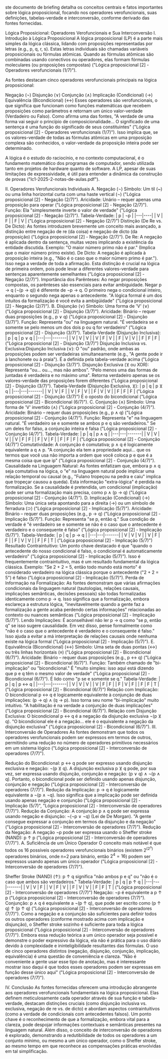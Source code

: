ste documento de briefing detalha os conceitos centrais e fatos importantes sobre lógica proposicional, focando nos operadores verofuncionais, suas definições, tabelas-verdade e interconversão, conforme derivado das fontes fornecidas.

Lógica Proposicional: Operadores Verofuncionais e Sua Interconversão
I. Introdução à Lógica Proposicional
A lógica proposicional (LP) é a parte mais simples da lógica clássica, lidando com proposições representadas por letras (e.g., p, q, r, s). Estas letras individuais são chamadas variáveis proposicionais ou fórmulas atômicas. Quando as fórmulas atômicas são combinadas usando conectivos ou operadores, elas formam fórmulas moleculares (ou proposições compostas) ("Lógica proposicional [2] - Operadores verofuncionais (1/7)").

As fontes destacam cinco operadores verofuncionais principais na lógica proposicional:

Negação (¬)
Disjunção (∨)
Conjunção (∧)
Implicação (Condicional) (→)
Equivalência (Bicondicional) (↔)
Esses operadores são verofuncionais, o que significa que funcionam como funções matemáticas que recebem proposições como parâmetros e retornam um único valor-verdade (Verdadeiro ou Falso). Como afirma uma das fontes, "A verdade de uma forma vai seguir o princípio de composicionalidade... O significado de uma sentença é uma função do significado de seus constituintes" ("Lógica proposicional [2] - Operadores verofuncionais (1/7)"). Isso implica que, se os valores-verdade de todas as fórmulas atômicas em uma proposição complexa são conhecidos, o valor-verdade da proposição inteira pode ser determinado.

A lógica é o estudo do raciocínio, e no contexto computacional, é o fundamento matemático dos programas de computador, sendo utilizada tanto em projetos de hardware quanto de software. A LP, apesar de suas limitações de expressividade, é útil para entender a dinâmica da construção de provas ("lc1-2025-2-notas-de-aulas.pdf").

II. Operadores Verofuncionais Individuais
A. Negação (¬)
Símbolo: Um til (~) ou uma linha horizontal curta com uma haste vertical (¬) ("Lógica proposicional [2] - Negação (2/7)").
Aricidade: Unário – requer apenas uma proposição para operar ("Lógica proposicional [2] - Negação (2/7)").
Função: Ela "simplesmente inverte o valor de verdade" ("Lógica proposicional [2] - Negação (2/7)").
Tabela-Verdade: | p | ¬p | |---|----| | V | F | | F | V | ("Lógica proposicional [2] - Negação (2/7)")
Distinção (De Re vs. De Dicto): As fontes introduzem brevemente um conceito mais avançado, a distinção entre negação de re (da coisa) e negação de dicto (da proposição) ("Lógica proposicional [2] - Negação (2/7)").
De Re: A negação é aplicada dentro da sentença, muitas vezes implicando a existência da entidade discutida. Exemplo: "O maior número primo não é par." (Implica que o maior número primo existe).
De Dicto: A negação é aplicada à proposição inteira (e.g., "Não é o caso que o maior número primo é par."). Isso nega a verdade de toda a afirmação.
Esta distinção é crucial na lógica de primeira ordem, pois pode levar a diferentes valores-verdade para sentenças aparentemente semelhantes ("Lógica proposicional [2] - Negação (2/7)").
Importância dos Parênteses: Ao negar proposições compostas, os parênteses são essenciais para evitar ambiguidade. Negar p → q (¬(p → q)) é diferente de ¬p → q. O primeiro nega o condicional inteiro, enquanto o segundo nega apenas o antecedente. "A lógica formal é um dos intuitos da formalização é você evita a ambigüidade" ("Lógica proposicional [2] - Negação (2/7)").
B. Disjunção (∨)
Símbolo: Uma forma de 'V' (∨) ("Lógica proposicional [2] - Disjunção (3/7)").
Aricidade: Binário – requer duas proposições (e.g., p ∨ q) ("Lógica proposicional [2] - Disjunção (3/7)").
Função: Representa "ou" na linguagem natural. "É verdadeira se e somente se pelo menos um dos dois p ou q for verdadeiro" ("Lógica proposicional [2] - Disjunção (3/7)").
Tabela-Verdade (Disjunção Inclusiva): | p | q | p ∨ q | |---|---|-------| | V | V | V | | V | F | V | | F | V | V | | F | F | F | ("Lógica proposicional [2] - Disjunção (3/7)")
Disjunção Inclusiva vs. Exclusiva:Disjunção Inclusiva (∨): O "ou" padrão, onde ambas as proposições podem ser verdadeiras simultaneamente (e.g., "A gente pode ir à lanchonete ou à praia"). É a definida pela tabela-verdade acima ("Lógica proposicional [2] - Disjunção (3/7)").
Disjunção Exclusiva (⊻ ou XOR): Representa "ou... ou..., mas não ambos". "Pelo menos uma das formas de juntadas é verdadeira e no máximo uma". Retorna verdadeiro apenas se os valores-verdade das proposições forem diferentes ("Lógica proposicional [2] - Disjunção (3/7)").
Tabela-Verdade (Disjunção Exclusiva, ⊻): | p | q | p ⊻ q | |---|---|-------| | V | V | F | | V | F | V | | F | V | V | | F | F | F | ("Lógica proposicional [2] - Disjunção (3/7)")
É o oposto do bicondicional ("Lógica proposicional [2] - Bicondicional (6/7)").
C. Conjunção (∧)
Símbolo: Uma forma de 'V' invertido (∧) ("Lógica proposicional [2] - Conjunção (4/7)").
Aricidade: Binário – requer duas proposições (e.g., p ∧ q) ("Lógica proposicional [2] - Conjunção (4/7)").
Função: Representa "e" na linguagem natural. "É verdadeiro se e somente se ambos p e q são verdadeiros." Se um deles for falso, a conjunção inteira é falsa ("Lógica proposicional [2] - Conjunção (4/7)").
Tabela-Verdade: | p | q | p ∧ q | |---|---|-------| | V | V | V | | V | F | F | | F | V | F | | F | F | F | ("Lógica proposicional [2] - Conjunção (4/7)")
Comutatividade: A conjunção é comutativa; p ∧ q é logicamente equivalente a q ∧ p. "A conjunção ela tem a propriedade aqui... que os termos que você usa não importa a ordem que você coloca p e que é a mesma coisa que que ip" ("Lógica proposicional [2] - Conjunção (4/7)").
Causalidade na Linguagem Natural: As fontes enfatizam que, embora p ∧ q seja comutativa na lógica, o "e" na linguagem natural pode implicar uma relação temporal ou causal (e.g., "Fulano tropeçou na pedra e caiu" implica que tropeçar causou a queda). Esta informação "extra-lógica" é perdida na formalização. Se a causalidade é pretendida, um condicional (implicação) pode ser uma formalização mais precisa, como p ∧ (p → q) ("Lógica proposicional [2] - Conjunção (4/7)").
D. Implicação (Condicional) (→)
Símbolo: Uma única seta apontando para a direita (→) ou um símbolo de ferradura (⊃) ("Lógica proposicional [2] - Implicação (5/7)").
Aricidade: Binário – requer duas proposições (e.g., p → q) ("Lógica proposicional [2] - Implicação (5/7)").
Função: Representa "se p, então q." Sua condição de verdade é "é verdadeiro se e somente se não é o caso que o antecedente é verdadeiro e o consequente é falso" ("Lógica proposicional [2] - Implicação (5/7)").
Tabela-Verdade: | p | q | p → q | |---|---|-------| | V | V | V | | V | F | F | | F | V | V | | F | F | T | ("Lógica proposicional [2] - Implicação (5/7)")
Resultado Contraintuitivo: Um ponto chave destacado é que "quando o antecedente do nosso condicional é falso, o condicional é automaticamente verdadeiro" ("Lógica proposicional [2] - Implicação (5/7)"). Isso é frequentemente contraintuitivo, mas é um resultado fundamental da lógica clássica. Exemplo: "Se 2 + 2 = 5, então todo mundo está morto" é considerado verdadeiro na lógica clássica porque o antecedente ("2 + 2 = 5") é falso ("Lógica proposicional [2] - Implicação (5/7)").
Perda de Informação na Formalização: As fontes demonstram que várias afirmações condicionais da linguagem natural (tautologias, relações causais, implicações semânticas, decisões pessoais) são todas formalizadas identicamente como p → q. Isso significa que a formalização, embora esclareça a estrutura lógica, "inevitavelmente quando a gente faz a formalização a gente acaba perdendo certas informações" relacionadas ao contexto ou nuances semânticas ("Lógica proposicional [2] - Implicação (5/7)").
Lendo Implicações: É aconselhável não ler p → q como "se p, então q" se isso sugere causalidade. Em vez disso, pense formalmente como "não é o caso que o antecedente é verdadeiro e o consequente é falso." Isso ajuda a evitar a má interpretação de relações causais onde nenhuma existe na lógica formal ("Lógica proposicional [2] - Implicação (5/7)").
E. Equivalência (Bicondicional) (↔)
Símbolo: Uma seta de duas pontas (↔) ou três linhas horizontais (≡) ("Lógica proposicional [2] - Bicondicional (6/7)").
Aricidade: Binário – requer duas proposições (e.g., p ↔ q) ("Lógica proposicional [2] - Bicondicional (6/7)").
Função: Também chamado de "bi-implicação" ou "bicondicional." É "muito simples: isso aqui está dizendo que p e q têm o mesmo valor de verdade" ("Lógica proposicional [2] - Bicondicional (6/7)"). É lido como "p se e somente se q."
Tabela-Verdade: | p | q | p ↔ q | |---|---|-------| | V | V | V | | V | F | F | | F | V | F | | F | F | T | ("Lógica proposicional [2] - Bicondicional (6/7)")
Relação com Implicação: O bicondicional p ↔ q é logicamente equivalente à conjunção de duas implicações: (p → q) ∧ (q → p). Isso torna seu nome "bi-implicação" muito intuitivo. "A habilitação é na verdade a conjunção de duas implicações" ("Lógica proposicional [2] - Bicondicional (6/7)").
Relação com Disjunção Exclusiva: O bicondicional p ↔ q é a negação da disjunção exclusiva ¬(p ⊻ q). "O bicondicional ele é a negação... ele é o equivalente a negação da disjunção exclusiva" ("Lógica proposicional [2] - Bicondicional (6/7)").
III. Interconversão de Operadores
As fontes demonstram que todos os operadores verofuncionais podem ser expressos em termos de outros, permitindo uma redução no número de operadores primitivos necessários em um sistema lógico ("Lógica proposicional [2] - Interconversão de operadores (7/7)").

Redução do Bicondicional: p ↔ q pode ser expresso usando disjunção exclusiva e negação: ¬(p ⊻ q).
A disjunção exclusiva p ⊻ q pode, por sua vez, ser expressa usando disjunção, conjunção e negação: (p ∨ q) ∧ ¬(p ∧ q).
Portanto, o bicondicional pode ser definido usando apenas disjunção, conjunção e negação ("Lógica proposicional [2] - Interconversão de operadores (7/7)").
Redução da Implicação: p → q é logicamente equivalente a ¬(p ∧ ¬q). Isso significa que a implicação pode ser definida usando apenas negação e conjunção ("Lógica proposicional [2] - Implicação (5/7)", "Lógica proposicional [2] - Interconversão de operadores (7/7)").
Redução da Conjunção: A conjunção p ∧ q pode ser expressa usando negação e disjunção: ¬(¬p ∨ ¬q) (Lei de De Morgan). "A gente consegue expressar a conjunção em termos da disjunção e da negação" ("Lógica proposicional [2] - Interconversão de operadores (7/7)").
Redução da Negação: A negação ¬p pode ser expressa usando o Sheffer stroke (NAND): p ↑ p ("Lógica proposicional [2] - Interconversão de operadores (7/7)").
A. Suficiência de um Único Operador
O conceito mais notável é que todos os 16 possíveis operadores verofuncionais binários (existem $2^{(2^n)}$ operadores binários, onde n=2 para binário, então $2^4 = 16$) podem ser expressos usando apenas um único operador ("Lógica proposicional [2] - Interconversão de operadores (7/7)").

Sheffer Stroke (NAND) (↑): p ↑ q significa "não ambos p e q" ou "não é o caso que ambos são verdadeiros."
Tabela-Verdade: | p | q | p ↑ q | |---|---|-------| | V | V | F | | V | F | V | | F | V | V | | F | F | T | ("Lógica proposicional [2] - Interconversão de operadores (7/7)")
Negação: ¬p é equivalente a p ↑ p ("Lógica proposicional [2] - Interconversão de operadores (7/7)").
Conjunção: p ∧ q é equivalente a ¬(p ↑ q), que pode ser escrito como (p ↑ q) ↑ (p ↑ q) ("Lógica proposicional [2] - Interconversão de operadores (7/7)").
Como a negação e a conjunção são suficientes para definir todos os outros operadores (conforme mostrado acima com implicação e disjunção), o Sheffer stroke sozinho é suficiente para toda a lógica proposicional ("Lógica proposicional [2] - Interconversão de operadores (7/7)").
Embora essa redução teórica a um único operador seja possível e demonstre o poder expressivo da lógica, ela não é prática para o uso diário devido à complexidade e ininteligibilidade resultantes das fórmulas. O uso de cinco operadores distintos (negação, disjunção, conjunção, implicação, equivalência) é uma questão de conveniência e clareza. "Não é conveniente a gente usar esse tipo de anotação, mas é interessante mostrar isso daqui é que todos esses operadores podem ser expressas em função desse único aqui" ("Lógica proposicional [2] - Interconversão de operadores (7/7)").

IV. Conclusão
As fontes fornecidas oferecem uma introdução abrangente aos operadores verofuncionais fundamentais na lógica proposicional. Elas definem meticulosamente cada operador através de sua função e tabela-verdade, destacam distinções cruciais (como disjunção inclusiva vs. exclusiva, negação de re vs. de dicto) e abordam aspectos contraintuitivos (como a verdade de condicionais com antecedentes falsos). Um ponto chave é o reconhecimento de que a formalização, embora vital para a clareza, pode despojar informações contextuais e semânticas presentes na linguagem natural. Além disso, o conceito de interconversão de operadores é explorado, demonstrando a redutibilidade de todos os operadores a um conjunto mínimo, ou mesmo a um único operador, como o Sheffer stroke, ao mesmo tempo em que reconhece as compensações práticas envolvidas em tal simplificação.
